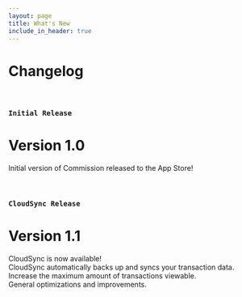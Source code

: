 ```yaml
---
layout: page
title: What's New
include_in_header: true
---
```


# Changelog
<!-- Here you can keep a changelog for your app. Edit the markdown based CHANGELOG.md which is located in the _pages directory. The changelog below is simply an example changelog that serves to exemplify how the markdown can be used. You can be as creative as you want with the markdown. -->

<br>

### `Initial Release`
# **Version 1.0**
Initial version of Commission released to the App Store!

<br>

### `CloudSync Release`
# **Version 1.1**
CloudSync is now available! <br>
CloudSync automatically backs up and syncs your transaction data. <br>
Increase the maximum amount of transactions viewable.<br>
General optimizations and improvements.<br>

<br>